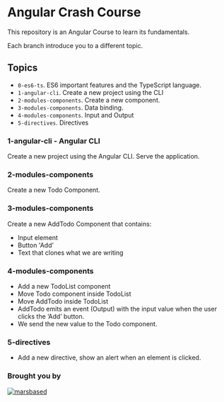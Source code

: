 # Angular Crash Course

This repository is an Angular Course to learn its fundamentals.

Each branch introduce you to a different topic.

## Topics

- `0-es6-ts`. ES6 important features and the TypeScript language.
- `1-angular-cli`. Create a new project using the CLI
- `2-modules-components`. Create a new component.
- `3-modules-components`. Data binding.
- `4-modules-components`. Input and Output
- `5-directives`. Directives

### 1-angular-cli - Angular CLI

Create a new project using the Angular CLI. Serve the application.

### 2-modules-components

Create a new Todo Component.

### 3-modules-components

Create a new AddTodo Component that contains:

- Input element
- Button 'Add'
- Text that clones what we are writing

### 4-modules-components

- Add a new TodoList component
- Move Todo component inside TodoList
- Move AddTodo inside TodoList
- AddTodo emits an event (Output) with the input value when the user clicks the ‘Add’ button.
- We send the new value to the Todo component.

### 5-directives

- Add a new directive, show an alert when an element is clicked.

### Brought you by

[![marsbased](https://marsbased.com/assets/marsbased-readme.svg)](https://marsbased.com)
